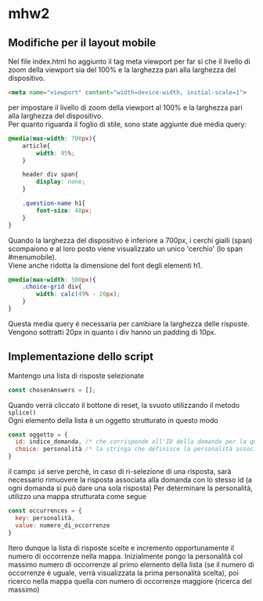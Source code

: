 # mhw2

## Modifiche per il layout mobile
Nel file index.html ho aggiunto il tag meta viewport per far sì che il livello di zoom della viewport sia del 100% e la larghezza pari alla larghezza del dispositivo.

```html
<meta name="viewport" content="width=device-width, initial-scale=1">
```
per impostare il livello di zoom della viewport al 100% e la larghezza pari alla larghezza del dispositivo.  
Per quanto riguarda il foglio di stile, sono state aggiunte due media query:
```css
@media(max-width: 700px){
    article{
        width: 95%;
    }

    header div span{
        display: none;
    }

    .question-name h1{
        font-size: 40px;
    }
}
```
Quando la larghezza del dispositivo è inferiore a 700px, i cerchi gialli (span) scompaiono e al loro posto viene visualizzato un unico 'cerchio' (lo span #menumobile).  
Viene anche ridotta la dimensione del font degli elementi h1.

```css
@media(max-width: 500px){
    .choice-grid div{
        width: calc(49% - 20px);
    }
}
```
Questa media query è necessaria per cambiare la larghezza delle risposte. Vengono sottratti 20px in quanto i div hanno un padding di 10px.  
## Implementazione dello script
Mantengo una lista di risposte selezionate
```js
const chosenAnswers = [];
```
Quando verrà cliccato il bottone di reset, la svuoto utilizzando il metodo ```splice()```    
Ogni elemento della lista è un oggetto strutturato in questo modo
```js
const oggetto = {
  id: indice_domanda, /* che corrisponde all'ID della domanda per la quale è stata selezionata la risposta */
  choice: personalità /* la stringa che definisce la personalità associata alla risposta */
}
```
il campo ```id``` serve perchè, in caso di ri-selezione di una risposta, sarà necessario rimuovere la risposta associata alla domanda con lo stesso id (a ogni domanda si può dare una sola risposta)
Per determinare la personalità, utilizzo una mappa strutturata come segue
```js
const occurrences = {
  key: personalità,
  value: numero_di_occorrenze
}
```
Itero dunque la lista di risposte scelte e incremento opportunamente il numero di occorrenze nella mappa. Inizialmente pongo la personalità col massimo numero di occorrenze al primo elemento della lista (se il numero di occorrenze è uguale, verrà visualizzata la prima personalità scelta), poi ricerco nella mappa quella con numero di occorrenze maggiore (ricerca del massimo)
